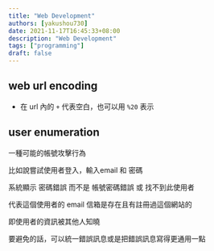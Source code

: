 ```yaml
---
title: "Web Development"
authors: [yakushou730]
date: 2021-11-17T16:45:33+08:00
description: "Web Development"
tags: ["programming"]
draft: false
---
```


## web url encoding
- 在 url 內的 `+` 代表空白，也可以用 `%20` 表示

## user enumeration

一種可能的帳號攻擊行為

比如說嘗試使用者登入，輸入email 和 密碼

系統顯示 密碼錯誤 而不是 帳號密碼錯誤 或 找不到此使用者

代表這個使用者的 email 信箱是存在且有註冊過這個網站的

即使用者的資訊被其他人知曉

要避免的話，可以統一錯誤訊息或是把錯誤訊息寫得更通用一點
